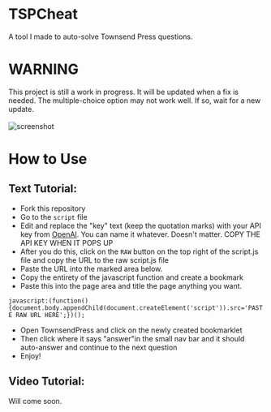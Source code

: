 # TSPCheat
A tool I made to auto-solve Townsend Press questions.

# WARNING
This project is still a work in progress. It will be updated when a fix is needed. The multiple-choice option may not work well. If so, wait for a new update.
</br>
</br>
![screenshot](https://github.com/SpacedOutCode/TSPCheat/assets/91917326/771fdd1a-0ecd-4527-8a12-04e872f4cf4f)


# How to Use
## Text Tutorial:
* Fork this repository
* Go to the `script` file
* Edit and replace the "key" text (keep the quotation marks) with your API key from [OpenAI](https://platform.openai.com/account/api-keys). You can name it whatever. Doesn't matter. COPY THE API KEY WHEN IT POPS UP
* After you do this, click on the `RAW` button on the top right of the script.js file and copy the URL to the raw script.js file
* Paste the URL into the marked area below.
* Copy the entirety of the javascript function and create a bookmark
* Paste this into the page area and title the page anything you want.

```javascript:(function(){document.body.appendChild(document.createElement('script')).src='PASTE RAW URL HERE';})();```

* Open TownsendPress and click on the newly created bookmarklet
* Then click where it says "answer"in the small nav bar and it should auto-answer and continue to the next question
* Enjoy!

## Video Tutorial:
Will come soon.
